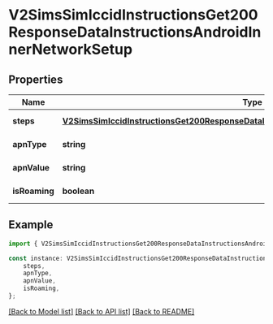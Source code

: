 # V2SimsSimIccidInstructionsGet200ResponseDataInstructionsAndroidInnerNetworkSetup


## Properties

Name | Type | Description | Notes
------------ | ------------- | ------------- | -------------
**steps** | [**V2SimsSimIccidInstructionsGet200ResponseDataInstructionsAndroidInnerNetworkSetupSteps**](V2SimsSimIccidInstructionsGet200ResponseDataInstructionsAndroidInnerNetworkSetupSteps.md) |  | [default to undefined]
**apnType** | **string** |  | [default to undefined]
**apnValue** | **string** |  | [default to undefined]
**isRoaming** | **boolean** |  | [default to undefined]

## Example

```typescript
import { V2SimsSimIccidInstructionsGet200ResponseDataInstructionsAndroidInnerNetworkSetup } from '@hiilo/airalo';

const instance: V2SimsSimIccidInstructionsGet200ResponseDataInstructionsAndroidInnerNetworkSetup = {
    steps,
    apnType,
    apnValue,
    isRoaming,
};
```

[[Back to Model list]](../README.md#documentation-for-models) [[Back to API list]](../README.md#documentation-for-api-endpoints) [[Back to README]](../README.md)
